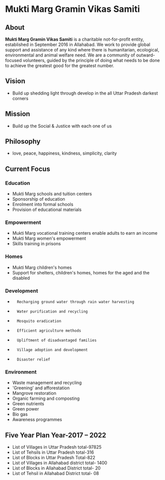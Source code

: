 # Mukti Marg Gramin Vikas Samiti
## About

**Mukti Marg Gramin Vikas Samiti** is a charitable not-for-profit entity, established in September 2016 in Allahabad. We work to provide global support and assistance of any kind where there is humanitarian, ecological, environmental and animal welfare need.
We are a community of outward-focused volunteers, guided by the principle of doing what needs to be done to achieve the greatest good for the greatest number.
## Vision
- Build up shedding light through develop in the all Uttar Pradesh darkest corners
## Mission
- Build up the Social & Justice with each one of us
## Philosophy
- love, peace, happiness, kindness, simplicity, clarity
## Current Focus
### Education
-	Mukti Marg schools and tuition centers
-	Sponsorship of education
-	Enrolment into formal schools
-	Provision of educational materials
### Empowerment
-	Mukti Marg vocational training centers enable adults to earn an income 
-	Mukti Marg women's empowerment 
-	Skills training in prisons

### Homes
-	Mukti Marg children's homes
-	Support for shelters, children's homes, homes for the aged and the disabled
### Development
-		Recharging ground water through rain water harvesting
-		Water purification and recycling
-		Mosquito eradication
-		Efficient agriculture methods
-		Upliftment of disadvantaged families
-		Village adoption and development
-		Disaster relief
### Environment
-	Waste management and recycling
-	'Greening' and afforestation
-	Mangrove restoration
-	Organic farming and composting
-	Green nutrients
-	Green power
-	Bio gas
-	Awareness programmes

## Five Year Plan Year-2017 – 2022

-	List of Villages in Uttar Pradesh				total-97825 
-	List of Tehsils in Uttar Pradesh					total-316
-	List of Blocks in Uttar Pradesh					Total-822
-	List of Villages in Allahabad district  				total- 1400
-	List of Blocks in Allahabad District				total- 20
-	List of Tehsil in Allahabad District				total- 08
